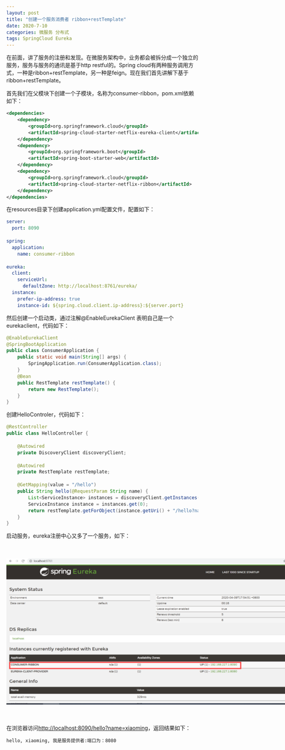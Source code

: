 ```yaml
---
layout: post
title: "创建一个服务消费者 ribbon+restTemplate"
date: 2020-7-10
categories: 微服务 分布式
tags: SpringCloud Eureka
--- 
```


在前面，讲了服务的注册和发现。在微服务架构中，业务都会被拆分成一个独立的服务，服务与服务的通讯是基于http restful的。Spring cloud有两种服务调用方式，一种是ribbon+restTemplate，另一种是feign。现在我们首先讲解下基于ribbon+restTemplate。

首先我们在父模块下创建一个子模块，名称为consumer-ribbon，pom.xml依赖如下：

```xml
<dependencies>
    <dependency>
        <groupId>org.springframework.cloud</groupId>
        <artifactId>spring-cloud-starter-netflix-eureka-client</artifactId>
    </dependency>
    <dependency>
        <groupId>org.springframework.boot</groupId>
        <artifactId>spring-boot-starter-web</artifactId>
    </dependency>
    <dependency>
        <groupId>org.springframework.cloud</groupId>
        <artifactId>spring-cloud-starter-netflix-ribbon</artifactId>
    </dependency>
</dependencies>
```


在resources目录下创建application.yml配置文件，配置如下：

```yaml
server:
  port: 8090

spring:
  application:
    name: consumer-ribbon

eureka:
  client:
    serviceUrl:
      defaultZone: http://localhost:8761/eureka/
  instance:
    prefer-ip-address: true
    instance-id: ${spring.cloud.client.ip-address}:${server.port}
```

然后创建一个启动类，通过注解@EnableEurekaClient 表明自己是一个eurekaclient，代码如下：

```java
@EnableEurekaClient
@SpringBootApplication
public class ConsumerApplication {
    public static void main(String[] args) {
        SpringApplication.run(ConsumerApplication.class);
    }
    @Bean
    public RestTemplate restTemplate() {
        return new RestTemplate();
    }
}
```

创建HelloControler，代码如下：

```java
@RestController
public class HelloController {

    @Autowired
    private DiscoveryClient discoveryClient;

    @Autowired
    private RestTemplate restTemplate;

    @GetMapping(value = "/hello")
    public String hello(@RequestParam String name) {
        List<ServiceInstance> instances = discoveryClient.getInstances("eureka-client-provider");
        ServiceInstance instance = instances.get(0);
        return restTemplate.getForObject(instance.getUri() + "/hello?name=" + name, String.class);
    }
}
```

启动服务，eureka注册中心又多了一个服务，如下：

<div style="width:780px;height:384px;margin:50px auto">
    <img alt="ribbon.png" src="/images/ribbon.png" width="780" height="384"/>
</div>

在浏览器访问[http://localhost:8090/hello?name=xiaoming](http://localhost:8090/hello?name=xiaoming)，返回结果如下：

```
hello, xiaoming, 我是服务提供者:端口为：8080
```